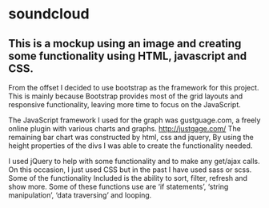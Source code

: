 # soundcloud

## This is a mockup using an image and creating some functionality using HTML, javascript and CSS.

From the offset I decided to use bootstrap as the framework for this project. This is mainly because Bootstrap provides most of the grid layouts and responsive functionality, leaving more time to focus on the JavaScript.

The JavaScript framework I used for the graph was gustguage.com, a freely online plugin with various charts and graphs. http://justgage.com/
The remaining bar chart was constructed by html, css and jquery, By using the height properties of the divs I was able to create the functionality needed.

I used jQuery to help with some functionality and to make any get/ajax calls. On this occasion, I just used CSS but in the past I have used sass or scss. Some of the functionality Included is the ability to sort, filter, refresh and show more. Some of these functions use are ‘if statements’, ‘string manipulation’, ‘data traversing’ and looping.
